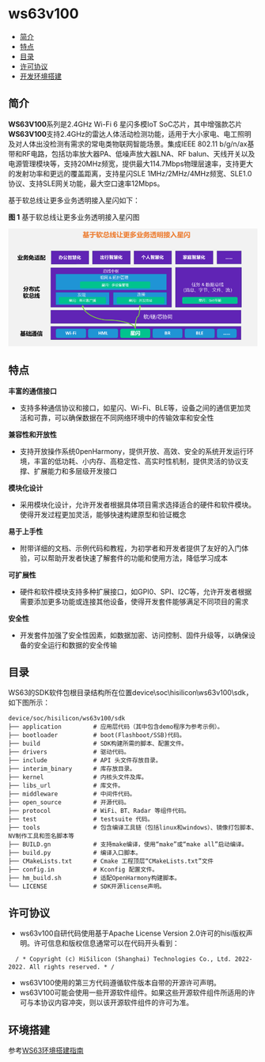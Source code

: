 # ws63v100<a name="ZH-CN_TOPIC_0000001130176841"></a>

-   [简介](#section11660541593)
-   [特点](#section12212842173518)
-   [目录](#section1464106163817)
-   [许可协议](#section1478215290)
-   [开发环境搭建](#section1371113476307)

## 简介<a name="section11660541593"></a>

**WS63V100**系列是2.4GHz Wi-Fi 6 星闪多模IoT SoC芯片，其中增强款芯片**WS63V100**支持2.4GHz的雷达人体活动检测功能，适用于大小家电、电工照明及对人体出没检测有需求的常电类物联网智能场景。集成IEEE 802.11 b/g/n/ax基带和RF电路，包括功率放大器PA、低噪声放大器LNA、RF balun、天线开关以及电源管理模块等，支持20MHz频宽，提供最大114.7Mbps物理层速率，支持更大的发射功率和更远的覆盖距离，支持星闪SLE 1MHz/2MHz/4MHz频宽、SLE1.0协议、支持SLE网关功能，最大空口速率12Mbps。

基于软总线让更多业务透明接入星闪如下：

**图 1**  基于软总线让更多业务透明接入星闪图<a name="fig4460722185514"></a>  


![image-20250305154026679](figures/image-20250305154026679.png)

## 特点<a name="section12212842173518"></a>

**丰富的通信接口**

-   支持多种通信协议和接口，如星闪、Wi-Fi、BLE等，设备之间的通信更加灵活和可靠，可以确保数据在不同网络环境中的传输效率和安全性

**兼容性和开放性**

-   支持开放操作系统0penHarmony，提供开放、高效、安全的系统开发运行环境，丰富的低功耗、小内存、高稳定性、高实时性机制，提供灵活的协议支撑、扩展能力和多层级开发接口

**模块化设计**

-   采用模块化设计，允许开发者根据具体项目需求选择适合的硬件和软件模块。使得开发过程更加灵活，能够快速构建原型和验证概念

**易于上手性**

-   附带详细的文档、示例代码和教程，为初学者和开发者提供了友好的入门体验，可以帮助开发者快速了解套件的功能和使用方法，降低学习成本

**可扩展性**

- 硬件和软件模块支持多种扩展接口，如GPI0、SPI、I2C等，允许开发者根据需要添加更多功能或连接其他设备，使得开发套件能够满足不同项目的需求

**安全性**

- 开发套件加强了安全性因素，如数据加密、访问控制、固件升级等，以确保设备的安全运行和数据的安全传输

## 目录<a name="section1464106163817"></a>

WS63的SDK软件包根目录结构所在位置device\\soc\\hisilicon\\ws63v100\\sdk，如下图所示：

```
device/soc/hisilicon/ws63v100/sdk
├── application         # 应用层代码（其中包含demo程序为参考示例）。
├── bootloader          # boot(Flashboot/SSB)代码。
├── build               # SDK构建所需的脚本、配置文件。
├── drivers             # 驱动代码。
├── include             # API 头文件存放目录。
├── interim_binary      # 库存放目录。
├── kernel              # 内核头文件及库。
├── libs_url            # 库文件。
├── middleware          # 中间件代码。
├── open_source         # 开源代码。
├── protocol            # WiFi、BT、Radar 等组件代码。
├── test                # testsuite 代码。
├── tools               # 包含编译工具链（包括linux和windows）、镜像打包脚本、NV制作工具和签名脚本等
├── BUILD.gn            # 支持make编译，使用“make”或“make all”启动编译。
├── build.py            # 编译入口脚本。
├── CMakeLists.txt      # Cmake 工程顶层“CMakeLists.txt”文件
├── config.in           # Kconfig 配置文件。
├── hm_build.sh         # 适配OpenHarmony构建脚本。
└── LICENSE             # SDK开源license声明。
```

## 许可协议<a name="section1478215290"></a>

-   ws63v100自研代码使用基于Apache License Version 2.0许可的hisi版权声明。许可信息和版权信息通常可以在代码开头看到：

```
  / * Copyright (c) HiSilicon (Shanghai) Technologies Co., Ltd. 2022-2022. All rights reserved. * / 
```

-   ws63V100使用的第三方代码遵循软件版本自带的开源许可声明。
-   ws63V100可能会使用一些开源软件组件。如果这些开源软件组件所适用的许可与本协议内容冲突，则以该开源软件组件的许可为准。

## 环境搭建<a name="section1371113476307"></a>

参考[WS63环境搭建指南](WS63环境搭建.md)

